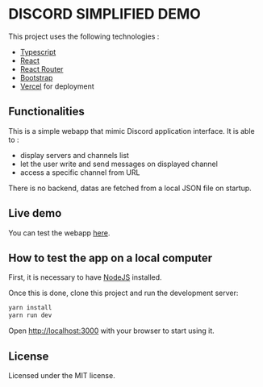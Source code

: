 # DISCORD SIMPLIFIED DEMO

This project uses the following technologies :

- [Typescript](https://www.typescriptlang.org/)
- [React](https://reactjs.org/)
- [React Router](https://reactrouter.com/)
- [Bootstrap](https://getbootstrap.com/)
- [Vercel](https://vercel.com/) for deployment

## Functionalities

This is a simple webapp that mimic Discord application interface. It is able to :

- display servers and channels list
- let the user write and send messages on displayed channel
- access a specific channel from URL

There is no backend, datas are fetched from a local JSON file on startup.

## Live demo

You can test the webapp [here](https://discord.vthomas.fr/).

## How to test the app on a local computer

First, it is necessary to have [NodeJS](https://nodejs.org) installed.

Once this is done, clone this project and run the development server:

```bash
yarn install
yarn run dev
```

Open [http://localhost:3000](http://localhost:3000) with your browser to start using it.

## License

Licensed under the MIT license.

